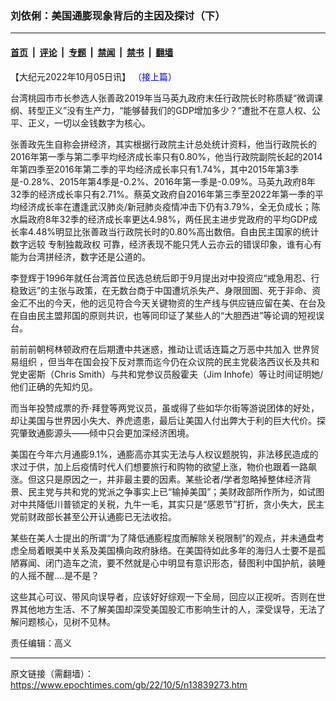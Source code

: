 ### 刘依俐：美国通膨现象背后的主因及探讨（下）

---

#### [首页](../../../..?n13839273) &nbsp;|&nbsp; [评论](../../../../../epoch-comment?n13839273) &nbsp;|&nbsp; [专题](../../../../../epoch-special?n13839273) &nbsp;|&nbsp; [禁闻](../../../../../epoch-news?n13839273) &nbsp;|&nbsp; [禁书](../../../../../books?n13839273) &nbsp;|&nbsp; [翻墙](https://github.com/gfw-breaker/nogfw/blob/master/README.md?n13839273)


<div class="post_content" id="artbody" itemprop="articleBody">
 <!-- article content begin -->
 <p>
  【大纪元2022年10月05日讯】
  <span style="color: #0000ff;">
   <ok href="https://www.epochtimes.com/gb/22/10/4/n13838520.htm" style="color: #0000ff;">
    （接上篇）
   </ok>
  </span>
 </p>
 <p>
  台湾桃园市市长参选人张善政2019年当马英九政府末任行政院长时称质疑“微调课纲、转型正义”没有生产力，“能够替我们的GDP增加多少？”遭批不在意人权、公平、正义，一切以金钱数字为核心。
 </p>
 <p>
  张善政先生自称会拼经济，其实根据行政院主计总处统计资料，他当行政院长的2016年第一季与第二季平均经济成长率只有0.80%，他当行政院副院长起的2014年第四季至2016年第二季的平均经济成长率只有1.74%，其中2015年第3季是-0.28%、2015年第4季是-0.2%、2016年第一季是-0.09%。马英九政府8年32季的经济成长率只有2.71%。蔡英文政府自2016年第三季至2022年第一季的平均经济成长率在遭逢武汉肺炎/新冠肺炎疫情冲击下仍有3.79%，全无负成长；陈水扁政府8年32季的经济成长率更达4.98%，两任民主进步党政府的平均GDP成长率4.48%明显比张善政当行政院长时的0.80%高出数倍。自由民主国家的统计数字远较
  <ok href="https://www.epochtimes.com/gb/tag/%E4%B8%93%E5%88%B6%E7%8B%AC%E8%A3%81%E6%94%BF%E6%9D%83.html">
   专制独裁政权
  </ok>
  可靠，经济表现不能只凭人云亦云的错误印象，谁有心有能为台湾拼经济，数字还是公道的。
 </p>
 <p>
  李登辉于1996年就任台湾首位民选总统后即于9月提出对中投资应“戒急用忍、行稳致远”的主张与政策，在无数台商于中国遭坑杀失产、身限囹圄、死于非命、资金汇不出的今天，他的远见符合今天关键物资的生产线与供应链应留在美、在台及在自由民主盟邦国的原则共识，也等同印证了某些人的“大胆西进”等论调的短视误台。
 </p>
 <p>
  前前前朝柯林顿政府在后期遭中共迷惑，推动让谎话连篇之万恶中共加入
  <ok href="https://www.epochtimes.com/gb/tag/%E4%B8%96%E7%95%8C%E8%B4%B8%E6%98%93%E7%BB%84%E7%BB%87.html">
   世界贸易组织
  </ok>
  ，但当年在国会投下反对票而迄今仍在众议院的民主党裴洛西议长及共和党史密斯（Chris Smith）与共和党参议员殷霍夫（Jim Inhofe）等让时间证明她/他们正确的先知灼见。
 </p>
 <p>
  而当年投赞成票的乔·拜登等两党议员，虽或得了些如华尔街等游说团体的好处，却让美国与世界因小失大、养虎遗患，最后让美国人付出弊大于利的巨大代价。探究肇致通膨源头——倾中只会更加深经济困境。
 </p>
 <p>
  美国在今年六月通膨9.1%，通膨高亦其实无法与人权议题脱钩，非法移民造成的求过于供，加上后疫情时代人们想要旅行和购物的欲望上涨，物价也跟着一路飙涨。但这只是原因之一，并非最主要的因素。某些论者/学者忽略掉整体经济背景、民主党与共和党的党派之争事实上已“输掉美国”；美财政部所作所为，如试图对中共降低川普锁定的关税，九牛一毛，其实只是“感恩节”打折，贪小失大，民主党前财政部长甚至公开认通膨已无法收拾。
 </p>
 <p>
  某些在美人士提出的所谓“为了降低通膨程度而解除关税限制”的观点，并未通盘考虑全局着眼美中关系及美国横向政府脉络。在美国待如此多年的海归人士要不是孤陋寡闻、闭门造车之流，要不然就是心中明显有意识形态，替图利中国护航，装睡的人摇不醒….是不是？
 </p>
 <p>
  这些其心可议、带风向误导者，应该好好综观一下全局，回应以正视听。否则在世界其他地方生活、不了解美国却深受美国股汇市影响生计的人，深受误导，无法了解问题核心，见树不见林。
 </p>
 <p>
  责任编辑：高义
 </p>
 <!-- article content end -->
 <div id="below_article_ad">
 </div>
</div>


---

原文链接（需翻墙）：https://www.epochtimes.com/gb/22/10/5/n13839273.htm